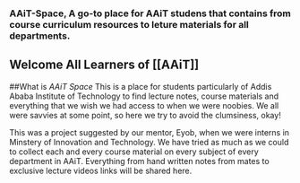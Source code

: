 ### AAiT-Space, A go-to place for AAiT studens that contains from course curriculum resources to leture materials for all departments.
## Welcome All Learners of [[AAiT]]
##What is *AAiT Space*
This is a place for students particularly of Addis Ababa Institute of Technology to find lecture notes, course materials and everything that we wish we had access to
when we were noobies. We all were savvies at some point, so here we try to avoid the clumsiness, okay!

This was a project suggested by our mentor, Eyob, when we were interns in Minstery of Innovation and Technology. We have tried as much as we could to collect
each and every course material on every subject of every department in AAiT. Everything from hand written notes from mates to exclusive lecture videos links will
be shared here.

